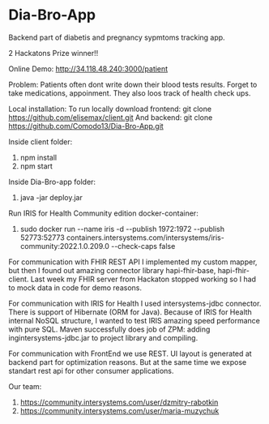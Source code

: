 # Dia-Bro-App
Backend part of diabetis and pregnancy sypmtoms tracking app.

2 Hackatons Prize winner!!

Online Demo:
http://34.118.48.240:3000/patient

Problem:
Patients often dont write down their blood tests results. Forget to take medications, appoinment. They also loos track of health check ups.

Local installation:
To run locally download frontend: 
git clone https://github.com/elisemax/client.git
And backend: git clone https://github.com/Comodo13/Dia-Bro-App.git

Inside client folder:
1. npm install
2. npm start

Inside Dia-Bro-app folder:
1. java -jar deploy.jar

Run IRIS for Health Community edition docker-container:
1. sudo docker run --name iris -d --publish 1972:1972 --publish 52773:52773 containers.intersystems.com/intersystems/iris-community:2022.1.0.209.0 --check-caps false

For communication with FHIR REST API I implemented my custom mapper, but then I found out amazing connector library hapi-fhir-base, hapi-fhir-client.
Last week my FHIR server from Hackaton stopped working so I had to mock data in code for demo reasons.

For communication with IRIS for Health I used intersystems-jdbc connector. There is support of Hibernate (ORM for Java).
Because of IRIS for Health internal NoSQL structure, I wanted to test IRIS amazing speed performance with pure SQL.
Maven successfully does job of ZPM: adding ingintersystems-jdbc.jar to project library and compiling.

For communication with FrontEnd we use REST. UI layout is generated at backend part for optimization reasons. But at the same time we expose standart rest api for other consumer applications.


Our team:
1. https://community.intersystems.com/user/dzmitry-rabotkin
2. https://community.intersystems.com/user/maria-muzychuk



